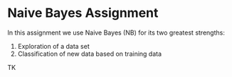 # Naive Bayes Assignment

In this assignment we use Naive Bayes (NB) for its two greatest strengths: 
1. Exploration of a data set 
1. Classification of new data based on training data

TK
